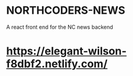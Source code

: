 # NORTHCODERS-NEWS
A react front end for the NC news backend


# https://elegant-wilson-f8dbf2.netlify.com/